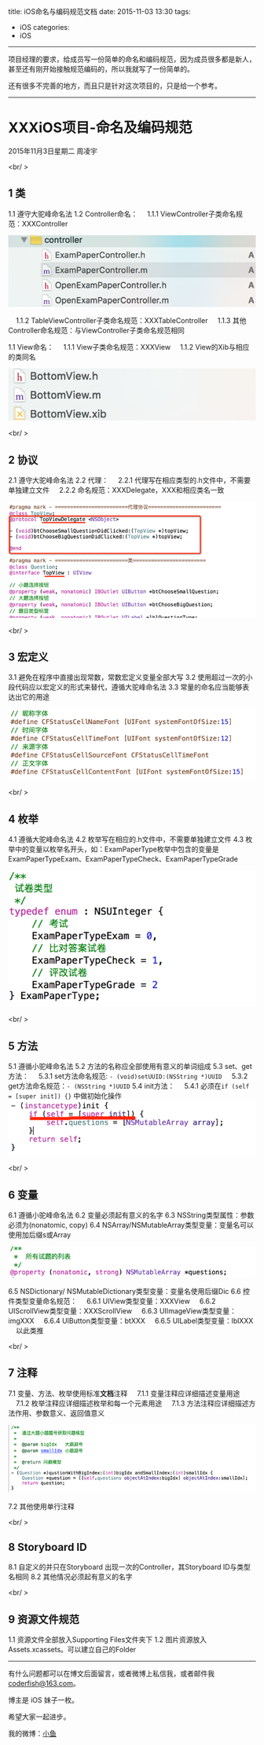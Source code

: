 title: iOS命名与编码规范文档
date: 2015-11-03 13:30
tags:
  - iOS
categories:
  - iOS
---

项目经理的要求，给成员写一份简单的命名和编码规范，因为成员很多都是新人，甚至还有刚开始接触规范编码的，所以我就写了一份简单的。

还有很多不完善的地方，而且只是针对这次项目的，只是给一个参考。

----------


# XXXiOS项目-命名及编码规范
2015年11月3日星期二
周凌宇

<br/ >

## **1 类**
1.1	遵守大驼峰命名法
1.2	Controller命名：
&nbsp;&nbsp;&nbsp;&nbsp;1.1.1	ViewController子类命名规范：XXXController

![ViewController子类命名规范](https://raw.githubusercontent.com/summertian4/Images/master/blog/blog_iOS%E5%91%BD%E5%90%8D%E4%B8%8E%E7%BC%96%E7%A0%81%E8%A7%84%E8%8C%83%E6%96%87%E6%A1%A3001.png)

&nbsp;&nbsp;&nbsp;&nbsp;1.1.2	TableViewController子类命名规范：XXXTableController
&nbsp;&nbsp;&nbsp;&nbsp;1.1.3	其他Controller命名规范：与ViewController子类命名规范相同

1.1	View命名：
&nbsp;&nbsp;&nbsp;&nbsp;1.1.1	View子类命名规范：XXXView
&nbsp;&nbsp;&nbsp;&nbsp;1.1.2	View的Xib与相应的类同名

![View的Xib与相应的类同名](https://raw.githubusercontent.com/summertian4/Images/master/blog/blog_iOS%E5%91%BD%E5%90%8D%E4%B8%8E%E7%BC%96%E7%A0%81%E8%A7%84%E8%8C%83%E6%96%87%E6%A1%A3002.png)

<br/ >

## **2	协议**
2.1	遵守大驼峰命名法
2.2	代理：
&nbsp;&nbsp;&nbsp;&nbsp;2.2.1	代理写在相应类型的.h文件中，不需要单独建立文件
&nbsp;&nbsp;&nbsp;&nbsp;2.2.2	命名规范：XXXDelegate，XXX和相应类名一致

![代理命名规范](https://raw.githubusercontent.com/summertian4/Images/master/blog/blog_iOS%E5%91%BD%E5%90%8D%E4%B8%8E%E7%BC%96%E7%A0%81%E8%A7%84%E8%8C%83%E6%96%87%E6%A1%A3003.png)

<br/ >

## **3 宏定义**
3.1	避免在程序中直接出现常数，常数宏定义变量全部大写
3.2	使用超过一次的小段代码应以宏定义的形式来替代，遵循大驼峰命名法
3.3	常量的命名应当能够表达出它的用途

![宏定义示例](https://raw.githubusercontent.com/summertian4/Images/master/blog/blog_iOS%E5%91%BD%E5%90%8D%E4%B8%8E%E7%BC%96%E7%A0%81%E8%A7%84%E8%8C%83%E6%96%87%E6%A1%A3004.png)

<br/ >

## **4 枚举**
4.1	遵循大驼峰命名法
4.2	枚举写在相应的.h文件中，不需要单独建立文件
4.3	枚举中的变量以枚举名开头，如：ExamPaperType枚举中包含的变量是ExamPaperTypeExam、ExamPaperTypeCheck、ExamPaperTypeGrade

![枚举命名规范](https://raw.githubusercontent.com/summertian4/Images/master/blog/blog_iOS%E5%91%BD%E5%90%8D%E4%B8%8E%E7%BC%96%E7%A0%81%E8%A7%84%E8%8C%83%E6%96%87%E6%A1%A3005.png)

<br/ >

## **5 方法**
5.1	遵循小驼峰命名法
5.2	方法的名称应全部使用有意义的单词组成
5.3	set、get方法：
&nbsp;&nbsp;&nbsp;&nbsp;5.3.1	set方法命名规范: `- (void)setUUID:(NSString *)UUID`
&nbsp;&nbsp;&nbsp;&nbsp;5.3.2	get方法命名规范：`- (NSString *)UUID`
5.4	init方法：
&nbsp;&nbsp;&nbsp;&nbsp;5.4.1	必须在`if (self = [super init]) {}` 中做初始化操作
![init方法](https://raw.githubusercontent.com/summertian4/Images/master/blog/blog_iOS%E5%91%BD%E5%90%8D%E4%B8%8E%E7%BC%96%E7%A0%81%E8%A7%84%E8%8C%83%E6%96%87%E6%A1%A3006.png)

<br/ >

## **6 变量**
6.1	遵循小驼峰命名法
6.2	变量必须起有意义的名字
6.3	NSString类型属性：参数必须为(nonatomic, copy)
6.4	NSArray/NSMutableArray类型变量：变量名可以使用加后缀s或Array

![NSArray/NSMutableArray类型变量](https://raw.githubusercontent.com/summertian4/Images/master/blog/blog_iOS%E5%91%BD%E5%90%8D%E4%B8%8E%E7%BC%96%E7%A0%81%E8%A7%84%E8%8C%83%E6%96%87%E6%A1%A3007.png)

6.5	NSDictionary/ NSMutableDictionary类型变量：变量名使用后缀Dic
6.6	控件类型变量命名规范：
&nbsp;&nbsp;&nbsp;&nbsp;6.6.1	UIView类型变量：XXXView
&nbsp;&nbsp;&nbsp;&nbsp;6.6.2	UIScrollView类型变量：XXXScrollView
&nbsp;&nbsp;&nbsp;&nbsp;6.6.3	UIImageView类型变量：imgXXX
&nbsp;&nbsp;&nbsp;&nbsp;6.6.4	UIButton类型变量：btXXX
&nbsp;&nbsp;&nbsp;&nbsp;6.6.5	UILabel类型变量：lblXXX
&nbsp;&nbsp;&nbsp;&nbsp;以此类推

<br/ >

## **7 注释**
7.1	变量、方法、枚举使用标准**文档**注释
&nbsp;&nbsp;&nbsp;&nbsp;7.1.1	变量注释应详细描述变量用途
&nbsp;&nbsp;&nbsp;&nbsp;7.1.2	枚举注释应详细描述枚举和每一个元素用途
&nbsp;&nbsp;&nbsp;&nbsp;7.1.3	方法注释应详细描述方法作用、参数意义、返回值意义

![注释](https://raw.githubusercontent.com/summertian4/Images/master/blog/blog_iOS%E5%91%BD%E5%90%8D%E4%B8%8E%E7%BC%96%E7%A0%81%E8%A7%84%E8%8C%83%E6%96%87%E6%A1%A3008.png)

7.2	其他使用单行注释

<br/ >

## **8	Storyboard ID**
8.1	自定义的并只在Storyboard 出现一次的Controller，其Storyboard ID与类型名相同
8.2	其他情况必须起有意义的名字

<br/ >

## **9 资源文件规范**
1.1	资源文件全部放入Supporting Files文件夹下
1.2	图片资源放入Assets.xcassets。可以建立自己的Folder

----

有什么问题都可以在博文后面留言，或者微博上私信我，或者邮件我 <coderfish@163.com>。

博主是 iOS 妹子一枚。

希望大家一起进步。

我的微博：[小鱼](http://weibo.com/coderfish/)

